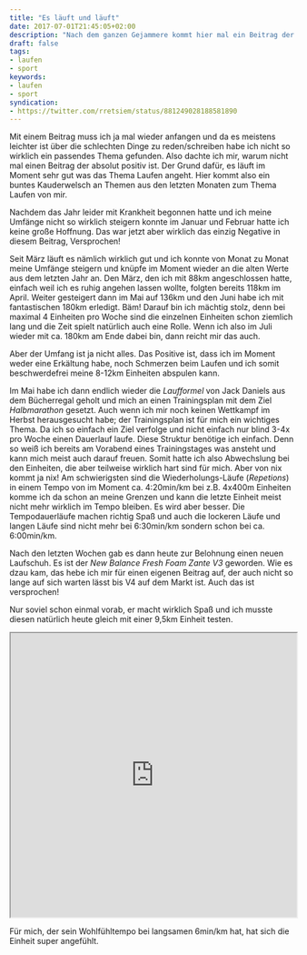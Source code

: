 ```yaml
---
title: "Es läuft und läuft"
date: 2017-07-01T21:45:05+02:00
description: "Nach dem ganzen Gejammere kommt hier mal ein Beitrag der nur positives enthält. Versprochen!"
draft: false
tags:
- laufen
- sport
keywords:
- laufen
- sport
syndication:
- https://twitter.com/rretsiem/status/881249028188581890
---
```


Mit einem Beitrag muss ich ja mal wieder anfangen und da es meistens leichter ist über die schlechten Dinge zu reden/schreiben habe ich nicht so wirklich ein passendes Thema gefunden. Also dachte ich mir, warum nicht mal einen Beitrag der absolut positiv ist. Der Grund dafür, es läuft im Moment sehr gut was das Thema Laufen angeht. Hier kommt also ein buntes Kauderwelsch an Themen aus den letzten Monaten zum Thema Laufen von mir.

Nachdem das Jahr leider mit Krankheit begonnen hatte und ich meine Umfänge nicht so wirklich steigern konnte im Januar und Februar hatte ich keine große Hoffnung. Das war jetzt aber wirklich das einzig Negative in diesem Beitrag, Versprochen!

Seit März läuft es nämlich wirklich gut und ich konnte von Monat zu Monat meine Umfänge steigern und knüpfe im Moment wieder an die alten Werte aus dem letzten Jahr an. Den März, den ich mit 88km angeschlossen hatte, einfach weil ich es ruhig angehen lassen wollte, folgten bereits 118km im April. Weiter gesteigert dann im Mai auf 136km und den Juni habe ich mit fantastischen 180km erledigt. Bäm! Darauf bin ich mächtig stolz, denn bei maximal 4 Einheiten pro Woche sind die einzelnen Einheiten schon ziemlich lang und die Zeit spielt natürlich auch eine Rolle. Wenn ich also im Juli wieder mit ca. 180km am Ende dabei bin, dann reicht mir das auch.

Aber der Umfang ist ja nicht alles. Das Positive ist, dass ich im Moment weder eine Erkältung habe, noch Schmerzen beim Laufen und ich somit beschwerdefrei meine 8-12km Einheiten abspulen kann.

Im Mai habe ich dann endlich wieder die _Laufformel_ von Jack Daniels aus dem Bücherregal geholt und mich an einen Trainingsplan mit dem Ziel _Halbmarathon_ gesetzt. Auch wenn ich mir noch keinen Wettkampf im Herbst herausgesucht habe; der Trainingsplan ist für mich ein wichtiges Thema. Da ich so einfach ein Ziel verfolge und nicht einfach nur blind 3-4x pro Woche einen Dauerlauf laufe. Diese Struktur benötige ich einfach. Denn so weiß ich bereits am Vorabend eines Trainingstages was ansteht und kann mich meist auch darauf freuen.
Somit hatte ich also Abwechslung bei den Einheiten, die aber teilweise wirklich hart sind für mich. Aber von nix kommt ja nix!
Am schwierigsten sind die Wiederholungs-Läufe (_Repetions_) in einem Tempo von im Moment ca. 4:20min/km bei z.B. 4x400m Einheiten komme ich da schon an meine Grenzen und kann die letzte Einheit meist nicht mehr wirklich im Tempo bleiben. Es wird aber besser.
Die Tempodauerläufe machen richtig Spaß und auch die lockeren Läufe und langen Läufe sind nicht mehr bei 6:30min/km sondern schon bei ca. 6:00min/km.

Nach den letzten Wochen gab es dann heute zur Belohnung einen neuen Laufschuh. Es ist der _New Balance Fresh Foam Zante V3_ geworden. Wie es dzau kam, das hebe ich mir für einen eigenen Beitrag auf, der auch nicht so lange auf sich warten lässt bis V4 auf dem Markt ist. Auch das ist versprochen!

Nur soviel schon einmal vorab, er macht wirklich Spaß und ich musste diesen natürlich heute gleich mit einer 9,5km Einheit testen.

<iframe style="padding:0;margin:0 auto;display:block;max-width:100%;" src="https://runalyze.com/shared/1h2uk?mode=iframe&utm_medium=referral&utm_source=iframe" width="600" height="500"></iframe>

Für mich, der sein Wohlfühltempo bei langsamen 6min/km hat, hat sich die Einheit super angefühlt.
